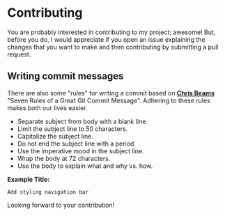 # Contributing

You are probably interested in contributing to my project; awesome! But, before you do, I would appreciate if you open an issue explaining the changes that you want to make and then contributing by submitting a pull request.

## Writing commit messages
There are also some "rules" for writing a commit based on [**Chris Beams**](https://chris.beams.io/posts/git-commit/) "Seven Rules of a Great Git Commit Message". Adhering to these rules makes both our lives easier.

* Separate subject from body with a blank line.
* Limit the subject line to 50 characters.
* Capitalize the subject line.
* Do not end the subject line with a period.
* Use the imperative mood in the subject line.
* Wrap the body at 72 characters.
* Use the body to explain what and why vs. how.

**Example Title:**
```
Add styling navigation bar
```

Looking forward to your contribution!
